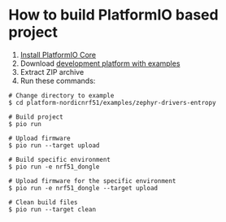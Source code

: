 How to build PlatformIO based project
=====================================

1. [Install PlatformIO Core](https://docs.platformio.org/page/core.html)
2. Download [development platform with examples](https://github.com/platformio/platform-nordicnrf51/archive/develop.zip)
3. Extract ZIP archive
4. Run these commands:

```shell
# Change directory to example
$ cd platform-nordicnrf51/examples/zephyr-drivers-entropy

# Build project
$ pio run

# Upload firmware
$ pio run --target upload

# Build specific environment
$ pio run -e nrf51_dongle

# Upload firmware for the specific environment
$ pio run -e nrf51_dongle --target upload

# Clean build files
$ pio run --target clean
```
